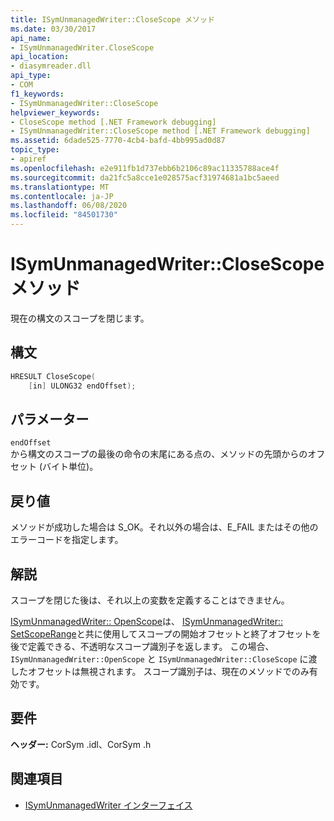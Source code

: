 ```yaml
---
title: ISymUnmanagedWriter::CloseScope メソッド
ms.date: 03/30/2017
api_name:
- ISymUnmanagedWriter.CloseScope
api_location:
- diasymreader.dll
api_type:
- COM
f1_keywords:
- ISymUnmanagedWriter::CloseScope
helpviewer_keywords:
- CloseScope method [.NET Framework debugging]
- ISymUnmanagedWriter::CloseScope method [.NET Framework debugging]
ms.assetid: 6dade525-7770-4cb4-bafd-4bb995ad0d87
topic_type:
- apiref
ms.openlocfilehash: e2e911fb1d737ebb6b2106c89ac11335788ace4f
ms.sourcegitcommit: da21fc5a8cce1e028575acf31974681a1bc5aeed
ms.translationtype: MT
ms.contentlocale: ja-JP
ms.lasthandoff: 06/08/2020
ms.locfileid: "84501730"
---
```

# <a name="isymunmanagedwriterclosescope-method"></a>ISymUnmanagedWriter::CloseScope メソッド
現在の構文のスコープを閉じます。  
  
## <a name="syntax"></a>構文  
  
```cpp  
HRESULT CloseScope(  
    [in] ULONG32 endOffset);  
```  
  
## <a name="parameters"></a>パラメーター  
 `endOffset`  
 から構文のスコープの最後の命令の末尾にある点の、メソッドの先頭からのオフセット (バイト単位)。  
  
## <a name="return-value"></a>戻り値  
 メソッドが成功した場合は S_OK。それ以外の場合は、E_FAIL またはその他のエラーコードを指定します。  
  
## <a name="remarks"></a>解説  
 スコープを閉じた後は、それ以上の変数を定義することはできません。  
  
 [ISymUnmanagedWriter:: OpenScope](isymunmanagedwriter-openscope-method.md)は、 [ISymUnmanagedWriter:: SetScopeRange](isymunmanagedwriter-setscoperange-method.md)と共に使用してスコープの開始オフセットと終了オフセットを後で定義できる、不透明なスコープ識別子を返します。 この場合、`ISymUnmanagedWriter::OpenScope` と `ISymUnmanagedWriter::CloseScope` に渡したオフセットは無視されます。 スコープ識別子は、現在のメソッドでのみ有効です。  
  
## <a name="requirements"></a>要件  
 **ヘッダー:** CorSym .idl、CorSym .h  
  
## <a name="see-also"></a>関連項目

- [ISymUnmanagedWriter インターフェイス](isymunmanagedwriter-interface.md)

